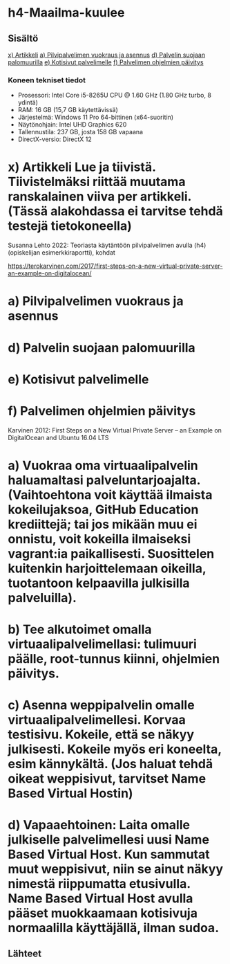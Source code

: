 # h4-Maailma-kuulee

## Sisältö
[x) Artikkeli](#x-artikkeli)
[a) Pilvipalvelimen vuokraus ja asennus](#a-pilvipalvelimen-vuokraus-ja-asennus)
[d) Palvelin suojaan palomuurilla](#d-palvelin-suojaan-palomuurilla)
[e) Kotisivut palvelimelle](#e-kotisivut-palvelimelle)
[f) Palvelimen ohjelmien päivitys](#f-palvelimen-ohjelmien-päivitys)


### Koneen tekniset tiedot
* Prosessori: Intel Core i5-8265U CPU @ 1.60 GHz (1.80 GHz turbo, 8 ydintä)
* RAM: 16 GB (15,7 GB käytettävissä)
* Järjestelmä: Windows 11 Pro 64-bittinen (x64-suoritin)
* Näytönohjain: Intel UHD Graphics 620
* Tallennustila: 237 GB, josta 158 GB vapaana
* DirectX-versio: DirectX 12


# x) Artikkeli Lue ja tiivistä. Tiivistelmäksi riittää muutama ranskalainen viiva per artikkeli. (Tässä alakohdassa ei tarvitse tehdä testejä tietokoneella)
Susanna Lehto 2022: Teoriasta käytäntöön pilvipalvelimen avulla (h4) (opiskelijan esimerkkiraportti), kohdat

https://terokarvinen.com/2017/first-steps-on-a-new-virtual-private-server-an-example-on-digitalocean/

# a) Pilvipalvelimen vuokraus ja asennus

# d) Palvelin suojaan palomuurilla

# e) Kotisivut palvelimelle

# f) Palvelimen ohjelmien päivitys
Karvinen 2012: First Steps on a New Virtual Private Server – an Example on DigitalOcean and Ubuntu 16.04 LTS

# a) Vuokraa oma virtuaalipalvelin haluamaltasi palveluntarjoajalta. (Vaihtoehtona voit käyttää ilmaista kokeilujaksoa, GitHub Education krediittejä; tai jos mikään muu ei onnistu, voit kokeilla ilmaiseksi vagrant:ia paikallisesti. Suosittelen kuitenkin harjoittelemaan oikeilla, tuotantoon kelpaavilla julkisilla palveluilla).

# b) Tee alkutoimet omalla virtuaalipalvelimellasi: tulimuuri päälle, root-tunnus kiinni, ohjelmien päivitys.

# c) Asenna weppipalvelin omalle virtuaalipalvelimellesi. Korvaa testisivu. Kokeile, että se näkyy julkisesti. Kokeile myös eri koneelta, esim kännykältä. (Jos haluat tehdä oikeat weppisivut, tarvitset Name Based Virtual Hostin)

# d) Vapaaehtoinen: Laita omalle julkiselle palvelimellesi uusi Name Based Virtual Host. Kun sammutat muut weppisivut, niin se ainut näkyy nimestä riippumatta etusivulla. Name Based Virtual Host avulla pääset muokkaamaan kotisivuja normaalilla käyttäjällä, ilman sudoa.

## Lähteet 
